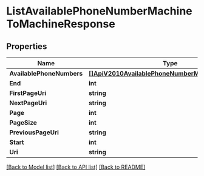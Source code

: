# ListAvailablePhoneNumberMachineToMachineResponse

## Properties

Name | Type | Description | Notes
------------ | ------------- | ------------- | -------------
**AvailablePhoneNumbers** | [**[]ApiV2010AvailablePhoneNumberMachineToMachine**](ApiV2010AvailablePhoneNumberMachineToMachine.md) |  |[optional] 
**End** | **int** |  |[optional] 
**FirstPageUri** | **string** |  |[optional] 
**NextPageUri** | **string** |  |[optional] 
**Page** | **int** |  |[optional] 
**PageSize** | **int** |  |[optional] 
**PreviousPageUri** | **string** |  |[optional] 
**Start** | **int** |  |[optional] 
**Uri** | **string** |  |[optional] 

[[Back to Model list]](../README.md#documentation-for-models) [[Back to API list]](../README.md#documentation-for-api-endpoints) [[Back to README]](../README.md)


